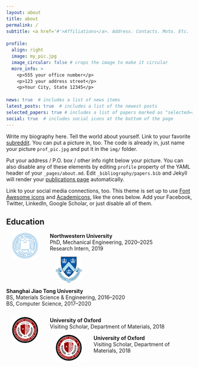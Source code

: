 ```yaml
---
layout: about
title: about
permalink: /
subtitle: <a href='#'>Affiliations</a>. Address. Contacts. Moto. Etc.

profile:
  align: right
  image: my_pic.jpg
  image_circular: false # crops the image to make it circular
  more_info: >
    <p>555 your office number</p>
    <p>123 your address street</p>
    <p>Your City, State 12345</p>

news: true  # includes a list of news items
latest_posts: true  # includes a list of the newest posts
selected_papers: true # includes a list of papers marked as "selected={true}"
social: true  # includes social icons at the bottom of the page
---
```


Write my biography here. Tell the world about yourself. Link to your favorite [subreddit](http://reddit.com). You can put a picture in, too. The code is already in, just name your picture `prof_pic.jpg` and put it in the `img/` folder.

Put your address / P.O. box / other info right below your picture. You can also disable any of these elements by editing `profile` property of the YAML header of your `_pages/about.md`. Edit `_bibliography/papers.bib` and Jekyll will render your [publications page](/al-folio/publications/) automatically.

Link to your social media connections, too. This theme is set up to use [Font Awesome icons](http://fortawesome.github.io/Font-Awesome/) and [Academicons](https://jpswalsh.github.io/academicons/), like the ones below. Add your Facebook, Twitter, LinkedIn, Google Scholar, or just disable all of them.

<style>
  .eduimg {margin: 0px 32px 0px 16px;float:left}
  .edutext {
  margin-left: 20px;
}
</style>

<div class="education">
<h2>Education</h2>


<img class="eduimg" src="assets/img/unc_logo.png" width="70" height="70" >
<p class="edutext"> <b> Northwestern University </b><br> PhD, Mechanical Engineering, 2020–2025 <br>Research Intern, 2019 </p>



<img class="eduimg" src="assets/img/columbia_logo.png" width="70" height="70">

<p style="display:inline-block;"><b> Shanghai Jiao Tong University </b><br> BS, Materials Science &amp; Engineering, 2016–2020<br>BS, Computer Science, 2017–2020 </p>

<p></p>


<img class="eduimg" src="assets/img/stony_logo.png" width="70" height="70">
<div class="edutext">
    <p> <b> University of Oxford </b><br> Visiting Scholar, Department of Materials, 2018 </span>
  </div>




<img class="eduimg" src="assets/img/stony_logo.png" width="70" height="70">
<span> <b> University of Oxford </b><br> Visiting Scholar, Department of Materials, 2018 </span>

</div>
